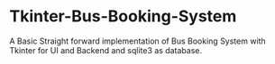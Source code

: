 # Tkinter-Bus-Booking-System
A Basic Straight forward implementation of Bus Booking System with Tkinter for UI and Backend and sqlite3 as database.
